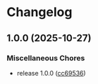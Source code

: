 # Changelog

## 1.0.0 (2025-10-27)


### Miscellaneous Chores

* release 1.0.0 ([cc69536](https://github.com/the-bit-cooler/AI-Bible-Chapter-Summary-Generator/commit/cc69536ce1b55f6a8d6e7f0efc5a63f5cda666b2))
